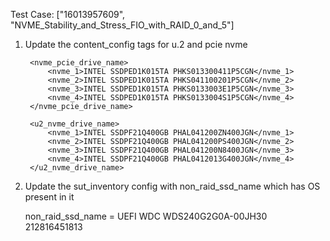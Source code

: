 Test Case: ["16013957609", "NVME_Stability_and_Stress_FIO_with_RAID_0_and_5"]

1. Update the content_config tags for u.2 and pcie nvme

		<nvme_pcie_drive_name>
			<nvme_1>INTEL SSDPED1K015TA PHKS013300411P5CGN</nvme_1>
			<nvme_2>INTEL SSDPED1K015TA PHKS041100201P5CGN</nvme_2>
			<nvme_3>INTEL SSDPED1K015TA PHKS0133003E1P5CGN</nvme_3>
			<nvme_4>INTEL SSDPED1K015TA PHKS0133004S1P5CGN</nvme_4>
        </nvme_pcie_drive_name>
		
		<u2_nvme_drive_name>
            <nvme_1>INTEL SSDPF21Q400GB PHAL041200ZN400JGN</nvme_1>
            <nvme_2>INTEL SSDPF21Q400GB PHAL041200PS400JGN</nvme_2>
			<nvme_3>INTEL SSDPF21Q400GB PHAL041200N8400JGN</nvme_3>
			<nvme_4>INTEL SSDPF21Q400GB PHAL0412013G400JGN</nvme_4>
        </u2_nvme_drive_name>
        
2. Update the sut_inventory config with non_raid_ssd_name which has OS present in it
    
    non_raid_ssd_name = UEFI WDC WDS240G2G0A-00JH30 212816451813